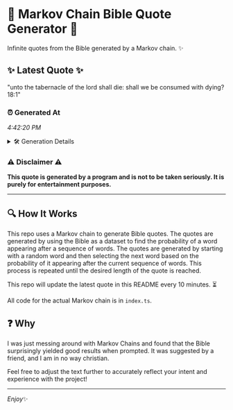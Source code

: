 # 📖 Markov Chain Bible Quote Generator 📖

Infinite quotes from the Bible generated by a Markov chain. ✨

## ✨ Latest Quote ✨
"unto the tabernacle of the lord shall die: shall we be consumed with dying? 18:1"

### ⏰ Generated At
*4:42:20 PM*

<details>
    <summary>🛠️ Generation Details</summary>
    <p>
        <strong>🌱 Seed:</strong> unto<br>
        <strong>🔄 Iterations:</strong> 14<br>
        <strong>📜 Context History:</strong><br>[ unto ]: the<br>[ unto, the ]: tabernacle<br>[ unto, the, tabernacle ]: of<br>[ unto, the, tabernacle, of ]: the<br>[ unto, the, tabernacle, of, the ]: lord<br>[ unto, the, tabernacle, of, the, lord ]: shall<br>[ the, tabernacle, of, the, lord, shall ]: die:<br>[ tabernacle, of, the, lord, shall, die: ]: shall<br>[ of, the, lord, shall, die:, shall ]: we<br>[ the, lord, shall, die:, shall, we ]: be<br>[ lord, shall, die:, shall, we, be ]: consumed<br>[ shall, die:, shall, we, be, consumed ]: with<br>[ die:, shall, we, be, consumed, with ]: dying?<br>[ shall, we, be, consumed, with, dying? ]: 18:1<br>
    </p>
</details>

### ⚠️ Disclaimer ⚠️
**This quote is generated by a program and is not to be taken seriously. It is purely for entertainment purposes.**

---

## 🔍 How It Works

This repo uses a Markov chain to generate Bible quotes. The quotes are generated by using the Bible as a dataset to find the probability of a word appearing after a sequence of words. The quotes are generated by starting with a random word and then selecting the next word based on the probability of it appearing after the current sequence of words. This process is repeated until the desired length of the quote is reached.

This repo will update the latest quote in this README every 10 minutes. ⏳

All code for the actual Markov chain is in `index.ts`.

## ❓ Why

I was just messing around with Markov Chains and found that the Bible surprisingly yielded good results when prompted. 
It was suggested by a friend, and I am in no way christian.

Feel free to adjust the text further to accurately reflect your intent and experience with the project!

---

*Enjoy*✨

